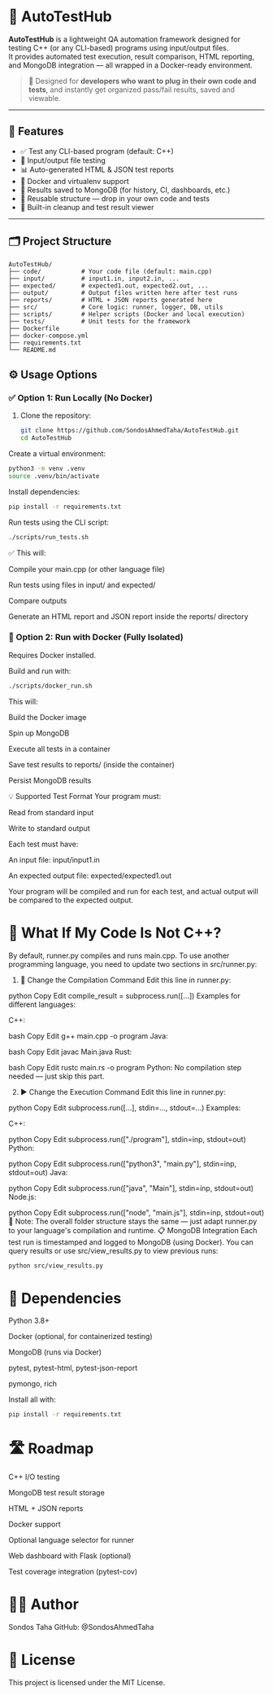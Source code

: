# 🚀 AutoTestHub

**AutoTestHub** is a lightweight QA automation framework designed for testing C++ (or any CLI-based) programs using input/output files.  
It provides automated test execution, result comparison, HTML reporting, and MongoDB integration — all wrapped in a Docker-ready environment.

> 🔧 Designed for **developers who want to plug in their own code and tests**, and instantly get organized pass/fail results, saved and viewable.

---

## 📌 Features

- ✅ Test any CLI-based program (default: C++)
- 🧪 Input/output file testing
- 📊 Auto-generated HTML & JSON test reports
- 🐳 Docker and virtualenv support
- 💾 Results saved to MongoDB (for history, CI, dashboards, etc.)
- 🔄 Reusable structure — drop in your own code and tests
- 🧼 Built-in cleanup and test result viewer

---
## 🗂️ Project Structure

```text
AutoTestHub/
├── code/           # Your code file (default: main.cpp)
├── input/          # input1.in, input2.in, ...
├── expected/       # expected1.out, expected2.out, ...
├── output/         # Output files written here after test runs
├── reports/        # HTML + JSON reports generated here
├── src/            # Core logic: runner, logger, DB, utils
├── scripts/        # Helper scripts (Docker and local execution)
├── tests/          # Unit tests for the framework
├── Dockerfile
├── docker-compose.yml
├── requirements.txt
└── README.md
```


## ⚙️ Usage Options

### ✅ Option 1: Run Locally (No Docker)

1. Clone the repository:
   ```bash
   git clone https://github.com/SondosAhmedTaha/AutoTestHub.git
   cd AutoTestHub
Create a virtual environment:

```bash
python3 -m venv .venv
source .venv/bin/activate
```
Install dependencies: 

```bash
pip install -r requirements.txt
```
Run tests using the CLI script:
```bash
./scripts/run_tests.sh
```
✅ This will:

Compile your main.cpp (or other language file)

Run tests using files in input/ and expected/

Compare outputs

Generate an HTML report and JSON report inside the reports/ directory

### 🐳 Option 2: Run with Docker (Fully Isolated)
Requires Docker installed.

Build and run with:

```bash
./scripts/docker_run.sh
```
This will:

Build the Docker image

Spin up MongoDB

Execute all tests in a container

Save test results to reports/ (inside the container)

Persist MongoDB results

💡 Supported Test Format
Your program must:

Read from standard input

Write to standard output

Each test must have:

An input file: input/input1.in

An expected output file: expected/expected1.out

Your program will be compiled and run for each test, and actual output will be compared to the expected output.

# 🔧 What If My Code Is Not C++?
By default, runner.py compiles and runs main.cpp.
To use another programming language, you need to update two sections in src/runner.py:

1. 🔨 Change the Compilation Command
Edit this line in runner.py:

python
Copy
Edit
compile_result = subprocess.run([...])
Examples for different languages:

C++:

bash
Copy
Edit
g++ main.cpp -o program
Java:

bash
Copy
Edit
javac Main.java
Rust:

bash
Copy
Edit
rustc main.rs -o program
Python:
No compilation step needed — just skip this part.

2. ▶️ Change the Execution Command
Edit this line in runner.py:

python
Copy
Edit
subprocess.run([...], stdin=..., stdout=...)
Examples:

C++:

python
Copy
Edit
subprocess.run(["./program"], stdin=inp, stdout=out)
Python:

python
Copy
Edit
subprocess.run(["python3", "main.py"], stdin=inp, stdout=out)
Java:

python
Copy
Edit
subprocess.run(["java", "Main"], stdin=inp, stdout=out)
Node.js:

python
Copy
Edit
subprocess.run(["node", "main.js"], stdin=inp, stdout=out)
🧠 Note: The overall folder structure stays the same — just adapt runner.py to your language's compilation and runtime.
📋 MongoDB Integration
Each test run is timestamped and logged to MongoDB (using Docker).
You can query results or use src/view_results.py to view previous runs:

```bash
python src/view_results.py
```

# 🧾 Dependencies
Python 3.8+

Docker (optional, for containerized testing)

MongoDB (runs via Docker)

pytest, pytest-html, pytest-json-report

pymongo, rich

Install all with:

```bash
pip install -r requirements.txt
```

# 🛣️ Roadmap
 C++ I/O testing

 MongoDB test result storage

 HTML + JSON reports

 Docker support

 Optional language selector for runner

 Web dashboard with Flask (optional)

 Test coverage integration (pytest-cov)

# 👩‍💻 Author
Sondos Taha
GitHub: @SondosAhmedTaha

# 📄 License
This project is licensed under the MIT License.
